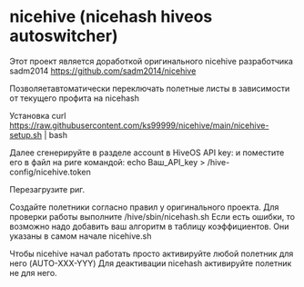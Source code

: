 # nicehive (nicehash hiveos autoswitcher)
Этот проект является доработкой оригинального nicehive разработчика sadm2014
https://github.com/sadm2014/nicehive

Позволяетавтоматически переключать полетные листы в зависимости от текущего профита на nicehash

Установка
curl https://raw.githubusercontent.com/ks99999/nicehive/main/nicehive-setup.sh | bash

Далее сгенерируйте в разделе account в HiveOS API key:
и поместите его в файл на риге командой:
echo Ваш_API_key > /hive-config/nicehive.token

Перезагрузите риг.

Создайте полетники согласно правил у оригинального проекта.
Для проверки работы выполните /hive/sbin/nicehash.sh
Если есть ошибки, то возможно надо добавить ваш алгоритм в таблицу коэффициентов. 
Они указаны в самом начале nicehive.sh

Чтобы nicehive начал работать просто активируйте любой полетник для него (AUTO-XXX-YYY)
Для деактивации nicehash активируйте полетник не для него.
